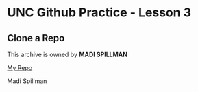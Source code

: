 # UNC Github Practice - Lesson 3

## Clone a Repo

This archive is owned by **MADI SPILLMAN**

[My Repo](https://github.com/YOUR-NAME/UNC-Github-Practice)

Madi Spillman
